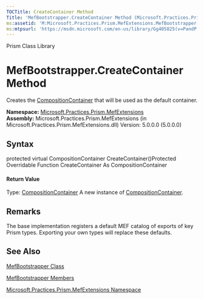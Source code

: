 ```yaml
---
TOCTitle: CreateContainer Method
Title: 'MefBootstrapper.CreateContainer Method (Microsoft.Practices.Prism.MefExtensions)'
ms:assetid: 'M:Microsoft.Practices.Prism.MefExtensions.MefBootstrapper.CreateContainer'
ms:mtpsurl: 'https://msdn.microsoft.com/en-us/library/Gg405825(v=PandP.50)'
---
```


Prism Class Library

MefBootstrapper.CreateContainer Method
==========================================

Creates the [CompositionContainer](http://msdn2.microsoft.com/en-us/library/dd833553) that will be used as the default container.

**Namespace:** [Microsoft.Practices.Prism.MefExtensions](https://msdn.microsoft.com/n:microsoft.practices.prism.mefextensions)
**Assembly:** Microsoft.Practices.Prism.MefExtensions (in Microsoft.Practices.Prism.MefExtensions.dll) Version: 5.0.0.0 (5.0.0.0)

## Syntax


<span id="syntaxToggle"></span>protected virtual CompositionContainer CreateContainer()Protected Overridable Function CreateContainer As CompositionContainer
#### Return Value

Type: [CompositionContainer](http://msdn2.microsoft.com/en-us/library/dd833553)
A new instance of [CompositionContainer](http://msdn2.microsoft.com/en-us/library/dd833553).

Remarks
-------

<span id="remarksToggle"></span> The base implementation registers a default MEF catalog of exports of key Prism types. Exporting your own types will replace these defaults.

See Also
--------


[MefBootstrapper Class](https://msdn.microsoft.com/t:microsoft.practices.prism.mefextensions.mefbootstrapper)

[MefBootstrapper Members](https://msdn.microsoft.com/allmembers.t:microsoft.practices.prism.mefextensions.mefbootstrapper)

[Microsoft.Practices.Prism.MefExtensions Namespace](https://msdn.microsoft.com/n:microsoft.practices.prism.mefextensions)
